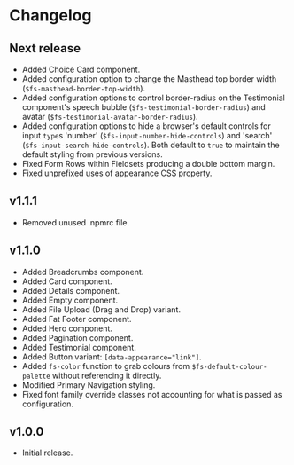 # Changelog

## Next release

- Added Choice Card component.
- Added configuration option to change the Masthead top border width (`$fs-masthead-border-top-width`).
- Added configuration options to control border-radius on the Testimonial component's speech bubble (`$fs-testimonial-border-radius`) and avatar (`$fs-testimonial-avatar-border-radius`).
- Added configuration options to hide a browser's default controls for input `type`s 'number' (`$fs-input-number-hide-controls`) and 'search' (`$fs-input-search-hide-controls`). Both default to `true` to maintain the default styling from previous versions.
- Fixed Form Rows within Fieldsets producing a double bottom margin.
- Fixed unprefixed uses of appearance CSS property.

## v1.1.1

- Removed unused .npmrc file.

## v1.1.0

- Added Breadcrumbs component.
- Added Card component.
- Added Details component.
- Added Empty component.
- Added File Upload (Drag and Drop) variant.
- Added Fat Footer component.
- Added Hero component.
- Added Pagination component.
- Added Testimonial component.
- Added Button variant: `[data-appearance="link"]`.
- Added `fs-color` function to grab colours from `$fs-default-colour-palette` without referencing it directly.
- Modified Primary Navigation styling.
- Fixed font family override classes not accounting for what is passed as configuration.

## v1.0.0

- Initial release.
